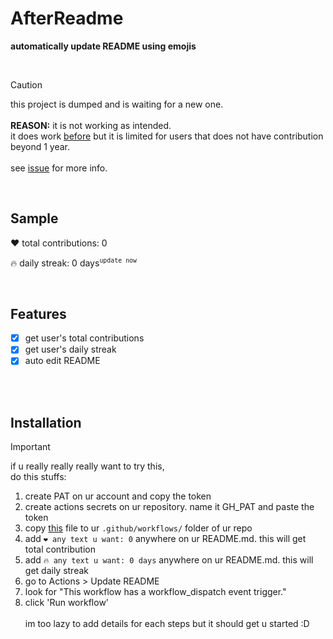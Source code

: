 # AfterReadme

**automatically update README using emojis**

<br>

> [!CAUTION]
> this project is dumped and is waiting for a new one. <br><br>
> **REASON:** it is not working as intended. <br>
> it does work [before](https://github.com/IMOitself/AfterReadme/tree/443c6586a5ec6f12af6e45fcd0197d37fb2d0fab) but it is limited for users that does not have contribution beyond 1 year. <br><br>
see [issue](https://github.com/IMOitself/AfterReadme/issues/1) for more info.

<br>

## Sample

❤️ total contributions: 0

🔥 daily streak: 0 days<sup>`update now`</sup>

<br>

## Features

- [x] get user's total contributions
- [x] get user's daily streak
- [x] auto edit README

<br><br>

## Installation
> [!IMPORTANT]
> if u really really really want to try this, <br> do this stuffs:
> 1. create PAT on ur account and copy the token <br>
> 2. create actions secrets on ur repository. name it GH_PAT and paste the token
> 4. copy [this](.github/workflows/auto-update-readme.yml) file to ur `.github/workflows/` folder of ur repo
> 5. add ```❤️ any text u want: 0``` anywhere on ur README.md. this will get total contribution
> 6. add ```🔥 any text u want: 0 days``` anywhere on ur README.md. this will get daily streak
> 7. go to Actions > Update README
> 8. look for "This workflow has a workflow_dispatch event trigger."
> 9. click 'Run workflow' <br><br>
> im too lazy to add details for each steps but it should get u started :D
